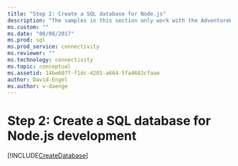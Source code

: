 ```yaml
---
title: "Step 2: Create a SQL database for Node.js"
description: "The samples in this section only work with the AdventureWorks schema, on either Microsoft SQL Server or Azure SQL Database."
ms.custom: ""
ms.date: "08/08/2017"
ms.prod: sql
ms.prod_service: connectivity
ms.reviewer: ""
ms.technology: connectivity
ms.topic: conceptual
ms.assetid: 14be607f-f1dc-4201-a664-5fa4682cfaae
author: David-Engel
ms.author: v-daenge
---
```

# Step 2: Create a SQL database for Node.js development

[!INCLUDE[CreateDatabase](../../includes/createdatabase.md)]
